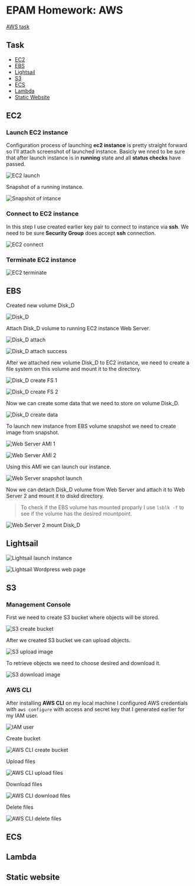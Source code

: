 # EPAM Homework: AWS

[AWS task](TaskAWS_updated_links.pdf)

## Task

- [EC2](#ec2)
- [EBS](#ebs)
- [Lightsail](#lightsail)
- [S3](#s3)
- [ECS](#ecs)
- [Lambda](#lambda)
- [Static Website](#static-website)


## EC2 <a name="ec2"></a>

### Launch EC2 instance

Configuration process of launching __ec2 instance__ is pretty straight forward so I'll attach screenshot of launched instance. Basicly we nned to be sure that after launch instance is in __running__ state and all __status checks__ have passed.

![EC2 launch](screenshots/ec2_launch.png)

Snapshot of a running instance.

![Snapshot of intance](screenshots/ec2_snapshot.png)

### Connect to EC2 instance

In this step I use created earlier key pair to connect to instance via __ssh__. We need to be sure __Security Group__ does accept __ssh__ connection.

![EC2 connect](screenshots/ec2_connect.png)

### Terminate EC2 instance

![EC2 terminate](screenshots/ec2_terminate.png)

## EBS <a name="ebs"></a>

Created new volume Disk_D

![Disk_D](screenshots/ebs_create.png)

Attach Disk_D volume to running EC2 instance Web Server.

![Disk_D attach](screenshots/ebs_attach1.png)

![Disk_D attach success](screenshots/ebs_attach2.png)

After we attached new volume Disk_D to EC2 instance, we need to create a file system on this volume and mount it to the directory.

![Disk_D create FS 1](screenshots/diskd_mount1.png)

![Disk_D create FS 2](screenshots/diskd_mount2.png)

Now we can create some data that we need to store on volume Disk_D.

![Disk_D create data](screenshots/diskd_data.png)

To launch new instance from EBS volume snapshot we need to create image from snapshot.

![Web Server AMI 1](screenshots/ec2_ami1.png)

![Web Server AMI 2](screenshots/ec2_ami2.png)

Using this AMI we can launch our instance.

![Web Server snapshot launch](screenshots/ec2_snapshot_launch.png)

Now we can detach Disk_D volume from Web Server and attach it to Web Server 2 and mount it to diskd directory.

> To check if the EBS volume has mounted proparly I use ```lsblk -f``` to see if the volume has the desired mountpoint.

![Web Server 2 mount Disk_D](screenshots/diskd_mount3.png)

## Lightsail <a name="lightsail"></a>

![Lightsail launch instance](screenshots/lightsail1.png)

![Lightsail Wordpress web page](screenshots/lightsail2.png)

## S3 <a name="s3"></a>

### Management Console

First we need to create S3 bucket where objects will be stored.

![S3 create bucket](screenshots/s3_console1.png)

After we created S3 bucket we can upload objects.

![S3 upload image](screenshots/s3_console2.png)

To retrieve objects we need to choose desired and download it.

![S3 download image](screenshots/s3_console3.png)

### AWS CLI

After installing __AWS CLI__ on my local machine I configured AWS credentials with ```aws configure``` with access and secret key that I generated earlier for my IAM user.

![IAM user](screenshots/s3_cli1.png)

Create bucket

![AWS CLI create bucket](screenshots/s3_cli2.png)

Upload files

![AWS CLI upload files](screenshots/s3_cli3.png)

Download files

![AWS CLI download files](screenshots/s3_cli4.png)

Delete files

![AWS CLI delete files](screenshots/s3_cli5.png)

## ECS <a name="ecs"></a>

## Lambda <a name="lambda"></a>

## Static website <a name="static_website"></a>